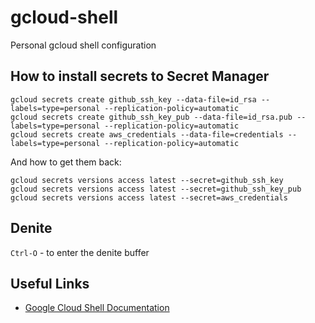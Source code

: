 # gcloud-shell

Personal gcloud shell configuration

## How to install secrets to Secret Manager

```shell
gcloud secrets create github_ssh_key --data-file=id_rsa --labels=type=personal --replication-policy=automatic
gcloud secrets create github_ssh_key_pub --data-file=id_rsa.pub --labels=type=personal --replication-policy=automatic
gcloud secrets create aws_credentials --data-file=credentials --labels=type=personal --replication-policy=automatic
```

And how to get them back:

```shell
gcloud secrets versions access latest --secret=github_ssh_key
gcloud secrets versions access latest --secret=github_ssh_key_pub
gcloud secrets versions access latest --secret=aws_credentials
```

## Denite

`Ctrl-O` - to enter the denite buffer

## Useful Links

- [Google Cloud Shell Documentation](https://github.com/kamaz/gcloud-shell)
